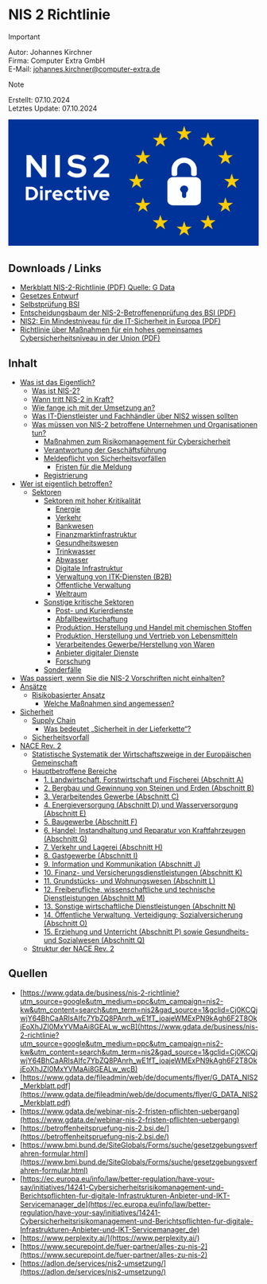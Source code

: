 # NIS 2 Richtlinie

> [!IMPORTANT]
> Autor: Johannes Kirchner\
> Firma: Computer Extra GmbH\
> E-Mail: [johannes.kirchner@computer-extra.de](mailto:johannes.kirchner@computer-extra.de)

> [!NOTE]
> Erstellt: 07.10.2024\
> Letztes Update: 07.10.2024

![NIS2 Beispielbild](/img/nis.png)

## Downloads / Links

- [Merkblatt NIS-2-Richtlinie (PDF) Quelle: G Data](https://www.gdata.de/fileadmin/web/de/documents/flyer/G_DATA_NIS2_Merkblatt.pdf)
- [Gesetzes Entwurf](https://www.bmi.bund.de/SharedDocs/gesetzgebungsverfahren/DE/Downloads/kabinettsfassung/CI1/nis2-regierungsentwurf.pdf?__blob=publicationFile&v=1)
- [Selbstprüfung BSI](https://betroffenheitspruefung-nis-2.bsi.de/)
- [Entscheidungsbaum der NIS-2-Betroffenenprüfung des BSI (PDF)](https://www.bsi.bund.de/SharedDocs/Downloads/DE/BSI/NIS-2/nis-2-betroffenheit-entscheidungsbaum.pdf?__blob=publicationFile&v=9)
- [NIS2: Ein Mindestniveau für die IT-Sicherheit in Europa (PDF)](/files/securepoint-nis2-whitepaper.pdf)
- [Richtlinie über Maßnahmen für ein hohes gemeinsames Cybersicherheitsniveau in der Union (PDF)](/files/securepoint-webinar-praesentation-nis2-richtlinie.pdf)

## Inhalt

- [Was ist das Eigentlich?](text/Was.md)
  - [Was ist NIS-2?](text/Was.md#was-ist-nis-2)
  - [Wann tritt NIS-2 in Kraft?](text/Was.md#wann-tritt-nis-2-in-kraft)
  - [Wie fange ich mit der Umsetzung an?](text/Was.md#wie-fange-ich-mit-der-umsetzung-an)
  - [Was IT-Dienstleister und Fachhändler über NIS2 wissen sollten](text/Was.md#was-it-dienstleister-und-fachhändler-über-nis2-wissen-sollten)
  - [Was müssen von NIS-2 betroffene Unternehmen und Organisationen tun?](text/Was.md#was-müssen-von-nis-2-betroffene-unternehmen-und-organisationen-tun)
    - [Maßnahmen zum Risikomanagement für Cybersicherheit](text/Was.md#maßnahmen-zum-risikomanagement-für-cybersicherheit)
    - [Verantwortung der Geschäftsführung](text/Was.md#verantwortung-der-geschäftsführung)
    - [Meldepflicht von Sicherheitsvorfällen](text/Was.md#meldepflicht-von-sicherheitsvorfällen)
      - [Fristen für die Meldung](text/Was.md#fristen-für-die-meldung)
    - [Registrierung](text/Was.md#registrierung)
- [Wer ist eigentlich betroffen?](text/Wer.md)
  - [Sektoren](text/Wer.md#sektoren)
    - [Sektoren mit hoher Kritikalität](text/Wer.md#sektoren-mit-hoher-kritikalitaet)
      - [Energie](text/Wer.md#energie)
      - [Verkehr](text/Wer.md#verkehr)
      - [Bankwesen](text/Wer.md#bankwesen)
      - [Finanzmarktinfrastruktur](text/Wer.md#finanzmarktinfrastruktur)
      - [Gesundheitswesen](text/Wer.md#gesundheitswesen)
      - [Trinkwasser](text/Wer.md#trinkwasser)
      - [Abwasser](text/Wer.md#abwasser)
      - [Digitale Infrastruktur](text/Wer.md#digitale-infrastruktur)
      - [Verwaltung von ITK-Diensten (B2B)](text/Wer.md#verwaltung-von-itk-diensten-b2b)
      - [Öffentliche Verwaltung](text/Wer.md#öffentliche-verwaltung)
      - [Weltraum](text/Wer.md#weltraum)
    - [Sonstige kritische Sektoren](text/Wer.md#sonstige-kritische-sektoren)
      - [Post- und Kurierdienste](text/Wer.md#post--und-kurierdienste)
      - [Abfallbewirtschaftung](text/Wer.md#abfallbewirtschaftung)
      - [Produktion, Herstellung und Handel mit chemischen Stoffen](text/Wer.md#produktion-herstellung-und-handel-mit-chemischen-stoffen)
      - [Produktion, Herstellung und Vertrieb von Lebensmitteln](text/Wer.md#produktion-herstellung-und-vertrieb-von-lebensmitteln)
      - [Verarbeitendes Gewerbe/Herstellung von Waren](text/Wer.md#verarbeitendes-gewerbeherstellung-von-waren)
      - [Anbieter digitaler Dienste](text/Wer.md#anbieter-digitaler-dienste)
      - [Forschung](text/Wer.md#forschung)
    - [Sonderfälle](text/Wer.md#sonderfälle)
- [Was passiert, wenn Sie die NIS-2 Vorschriften nicht einhalten?](text/WasWennNicht.md)
- [Ansätze](text/Ansätze.md)
  - [Risikobasierter Ansatz](text/Ansätze.md#risikobasierter-ansatz)
    - [Welche Maßnahmen sind angemessen?](text/Ansätze.md#welche-maßnahmen-sind-angemessen)
- [Sicherheit](text/Sicherheit.md)
  - [Supply Chain](text/Sicherheit.md#supply-chain)
    - [Was bedeutet „Sicherheit in der Lieferkette“?](text/Sicherheit.md#was-bedeutet-sicherheit-in-der-lieferkette)
  - [Sicherheitsvorfall](text/Sicherheit.md#sicherheitsvorfall)
- [NACE Rev. 2](text/NACE.md)
  - [Statistische Systematik der Wirtschaftszweige in der Europäischen Gemeinschaft](text/NACE.md#statistische-systematik-der-wirtschaftszweige-in-der-europäischen-gemeinschaft)
  - [Hauptbetroffene Bereiche](text/NACE.md#hauptbetroffene-bereiche)
    - [1. Landwirtschaft, Forstwirtschaft und Fischerei (Abschnitt A)](text/NACE.md#1-landwirtschaft-forstwirtschaft-und-fischerei-abschnitt-a)
    - [2. Bergbau und Gewinnung von Steinen und Erden (Abschnitt B)](text/NACE.md#2-bergbau-und-gewinnung-von-steinen-und-erden-abschnitt-b)
    - [3. Verarbeitendes Gewerbe (Abschnitt C)](text/NACE.md#3-verarbeitendes-gewerbe-abschnitt-c)
    - [4. Energieversorgung (Abschnitt D) und Wasserversorgung (Abschnitt E)](text/NACE.md#4-energieversorgung-abschnitt-d-und-wasserversorgung-abschnitt-e)
    - [5. Baugewerbe (Abschnitt F)](text/NACE.md#5-baugewerbe-abschnitt-f)
    - [6. Handel; Instandhaltung und Reparatur von Kraftfahrzeugen (Abschnitt G)](text/NACE.md#6-handel-instandhaltung-und-reparatur-von-kraftfahrzeugen-abschnitt-g)
    - [7. Verkehr und Lagerei (Abschnitt H)](text/NACE.md#7-verkehr-und-lagerei-abschnitt-h)
    - [8. Gastgewerbe (Abschnitt I)](text/NACE.md#8-gastgewerbe-abschnitt-i)
    - [9. Information und Kommunikation (Abschnitt J)](text/NACE.md#9-information-und-kommunikation-abschnitt-j)
    - [10. Finanz- und Versicherungsdienstleistungen (Abschnitt K)](text/NACE.md#10-finanz--und-versicherungsdienstleistungen-abschnitt-k)
    - [11. Grundstücks- und Wohnungswesen (Abschnitt L)](text/NACE.md#11-grundstücks--und-wohnungswesen-abschnitt-l)
    - [12. Freiberufliche, wissenschaftliche und technische Dienstleistungen (Abschnitt M)](text/NACE.md#12-freiberufliche-wissenschaftliche-und-technische-dienstleistungen-abschnitt-m)
    - [13. Sonstige wirtschaftliche Dienstleistungen (Abschnitt N)](text/NACE.md#13-sonstige-wirtschaftliche-dienstleistungen-abschnitt-n)
    - [14. Öffentliche Verwaltung, Verteidigung; Sozialversicherung (Abschnitt O)](text/NACE.md#14-öffentliche-verwaltung-verteidigung-sozialversicherung-abschnitt-o)
    - [15. Erziehung und Unterricht (Abschnitt P) sowie Gesundheits- und Sozialwesen (Abschnitt Q)](text/NACE.md#15-erziehung-und-unterricht-abschnitt-p-sowie-gesundheits--und-sozialwesen-abschnitt-q)
  - [Struktur der NACE Rev. 2](text/NACE.md#struktur-der-nace-rev-2)

## Quellen

- [https://www.gdata.de/business/nis-2-richtlinie?utm_source=google&utm_medium=ppc&utm_campaign=nis2-kw&utm_content=search&utm_term=nis2&gad_source=1&gclid=Cj0KCQjwjY64BhCaARIsAIfc7YbZQ8PAnrh_wE1fT_joajeWMExPN9kAgh6F2T8OkjEoXhJZI0MxYVMaAi8GEALw_wcB](https://www.gdata.de/business/nis-2-richtlinie?utm_source=google&utm_medium=ppc&utm_campaign=nis2-kw&utm_content=search&utm_term=nis2&gad_source=1&gclid=Cj0KCQjwjY64BhCaARIsAIfc7YbZQ8PAnrh_wE1fT_joajeWMExPN9kAgh6F2T8OkjEoXhJZI0MxYVMaAi8GEALw_wcB)
- [https://www.gdata.de/fileadmin/web/de/documents/flyer/G_DATA_NIS2_Merkblatt.pdf](https://www.gdata.de/fileadmin/web/de/documents/flyer/G_DATA_NIS2_Merkblatt.pdf)
- [https://www.gdata.de/webinar-nis-2-fristen-pflichten-uebergang](https://www.gdata.de/webinar-nis-2-fristen-pflichten-uebergang)
- [https://betroffenheitspruefung-nis-2.bsi.de/](https://betroffenheitspruefung-nis-2.bsi.de/)
- [https://www.bmi.bund.de/SiteGlobals/Forms/suche/gesetzgebungsverfahren-formular.html](https://www.bmi.bund.de/SiteGlobals/Forms/suche/gesetzgebungsverfahren-formular.html)
- [https://ec.europa.eu/info/law/better-regulation/have-your-say/initiatives/14241-Cybersicherheitsrisikomanagement-und-Berichtspflichten-fur-digitale-Infrastrukturen-Anbieter-und-IKT-Servicemanager_de](https://ec.europa.eu/info/law/better-regulation/have-your-say/initiatives/14241-Cybersicherheitsrisikomanagement-und-Berichtspflichten-fur-digitale-Infrastrukturen-Anbieter-und-IKT-Servicemanager_de)
- [https://www.perplexity.ai/](https://www.perplexity.ai/)
- [https://www.securepoint.de/fuer-partner/alles-zu-nis-2](https://www.securepoint.de/fuer-partner/alles-zu-nis-2)
- [https://adlon.de/services/nis2-umsetzung/](https://adlon.de/services/nis2-umsetzung/)
